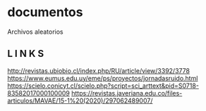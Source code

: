 # documentos
Archivos aleatorios

## L I N K S
http://revistas.ubiobio.cl/index.php/RU/article/view/3392/3778
https://www.eumus.edu.uy/eme/ps/proyectos/jornadasruido.html
https://scielo.conicyt.cl/scielo.php?script=sci_arttext&pid=S0718-83582017000100009
https://revistas.javeriana.edu.co/files-articulos/MAVAE/15-1%20(2020)/297062489007/
